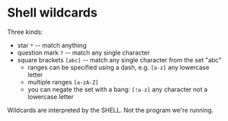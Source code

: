 # Shell wildcards

Three kinds:

- star `*` -- match anything
- question mark `?` -- match any single character
- square brackets `[abc]` -- match any single character from the set "abc"
	- ranges can be specified using a dash, e.g. `[a-z]` any lowercase letter
	- multiple ranges `[a-zA-Z]`
	- you can negate the set with a bang: `[!a-z]` any character not a lowercase letter

Wildcards are interpreted by the SHELL. Not the program we're running.
